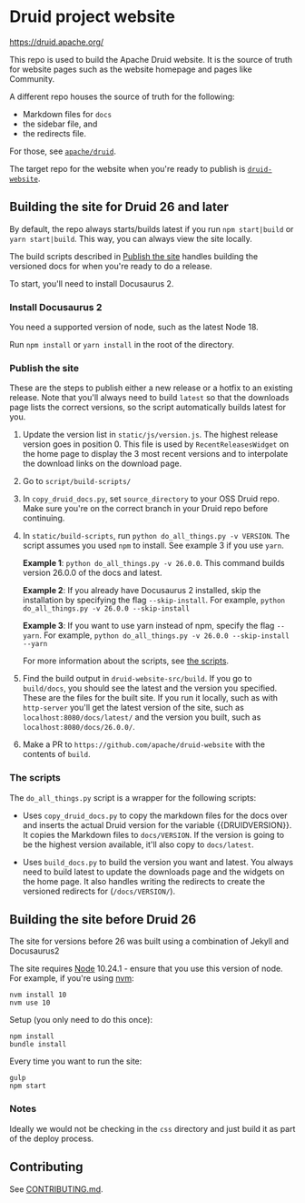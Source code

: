 # Druid project website

https://druid.apache.org/

This repo is used to build the Apache Druid website. It is the source of truth for website pages such as the website homepage and pages like Community.

A different repo houses the source of truth for the following:
* Markdown files for `docs`
* the sidebar file, and
* the redirects file.

For those, see [`apache/druid`](https://github.com/apache/druid/). 

The target repo for the website when you're ready to publish is [`druid-website`](https://github.com/apache/druid-website).

## Building the site for Druid 26 and later

By default, the repo always starts/builds latest if you run `npm start|build` or `yarn start|build`. This way, you can always view the site locally.

The build scripts described in [Publish the site](#publish-the-site) handles building the versioned docs for when you're ready to do a release.

To start, you'll need to install Docusaurus 2.  

### Install Docusaurus 2

You need a supported version of node, such as the latest Node 18.

Run `npm install` or `yarn install` in the root of the directory.

### Publish the site

These are the steps to publish either a new release or a hotfix to an existing release. Note that you'll always need to build `latest` so that the downloads page lists the correct versions, so the script automatically builds latest for you.

1. Update the version list in `static/js/version.js`. The highest release version goes in position 0. This file is used by `RecentReleasesWidget` on the home page to display the 3 most recent versions and to interpolate the download links on the download page.

2. Go to `script/build-scripts/`

3. In `copy_druid_docs.py`, set `source_directory` to your OSS Druid repo. Make sure you're on the correct branch in your Druid repo before continuing. 

4. In `static/build-scripts`, run `python do_all_things.py -v VERSION`. The script assumes you used `npm` to install. See example 3 if you use `yarn`.

   **Example 1**: `python do_all_things.py -v 26.0.0`. This command builds version 26.0.0 of the docs and latest.

   **Example 2**: If you already have Docusaurus 2 installed, skip the installation by specifying the flag `--skip-install`. For example, `python do_all_things.py -v 26.0.0 --skip-install`

   **Example 3**: If you want to use yarn instead of npm, specify the flag `--yarn`. For example, `python do_all_things.py -v 26.0.0 --skip-install --yarn`

   For more information about the scripts, see [the scripts](#the-scripts).

5. Find the build output in `druid-website-src/build`. If you go to `build/docs`, you should see the latest and the version you specified. These are the files for the built site. If you run it locally, such as with `http-server` you'll get the latest version of the site, such as `localhost:8080/docs/latest/` and the version you built, such as `localhost:8080/docs/26.0.0/`.

6. Make a PR to `https://github.com/apache/druid-website` with the contents of `build`.

### The scripts

The `do_all_things.py` script is a wrapper for the following scripts:

- Uses `copy_druid_docs.py` to copy the markdown files for the docs over and inserts the actual Druid version for the variable {{DRUIDVERSION}}. It copies the Markdown files to `docs/VERSION`. If the version is going to be the highest version available, it'll also copy to `docs/latest`.

- Uses `build_docs.py` to build the version you want and latest. You always need to build latest to update the downloads page and the widgets on the home page. It also handles writing the redirects to create the versioned redirects for (`/docs/VERSION/`). 



## Building the site before Druid 26

The site for versions before 26 was built using a combination of Jekyll and Docusaurus2

The site requires [Node](https://nodejs.org/en/) 10.24.1 - ensure that you use this version of node. For example, if you're using [nvm](https://github.com/nvm-sh/nvm):

```
nvm install 10
nvm use 10
```

Setup (you only need to do this once):

```
npm install
bundle install
```

Every time you want to run the site:

```
gulp
npm start
```

### Notes

Ideally we would not be checking in the `css` directory and just build it as part of the deploy process.

## Contributing

See [CONTRIBUTING.md](https://github.com/apache/druid-website-src/blob/master/CONTRIBUTING.md).

